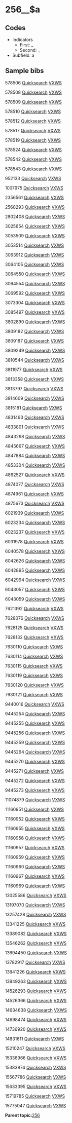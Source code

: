 # 256\_\_$a

## Codes

-   Indicators
    -   First: \_
    -   Second: \_
-   Subfield: a

## Sample bibs

578506 [Quicksearch](https://search.library.yale.edu/catalog/578506) [VXWS](http://prodorbis.library.yale.edu:7014/vxws/GetHoldingsService?bibId=578506)

578508 [Quicksearch](https://search.library.yale.edu/catalog/578508) [VXWS](http://prodorbis.library.yale.edu:7014/vxws/GetHoldingsService?bibId=578508)

578509 [Quicksearch](https://search.library.yale.edu/catalog/578509) [VXWS](http://prodorbis.library.yale.edu:7014/vxws/GetHoldingsService?bibId=578509)

578510 [Quicksearch](https://search.library.yale.edu/catalog/578510) [VXWS](http://prodorbis.library.yale.edu:7014/vxws/GetHoldingsService?bibId=578510)

578512 [Quicksearch](https://search.library.yale.edu/catalog/578512) [VXWS](http://prodorbis.library.yale.edu:7014/vxws/GetHoldingsService?bibId=578512)

578517 [Quicksearch](https://search.library.yale.edu/catalog/578517) [VXWS](http://prodorbis.library.yale.edu:7014/vxws/GetHoldingsService?bibId=578517)

578519 [Quicksearch](https://search.library.yale.edu/catalog/578519) [VXWS](http://prodorbis.library.yale.edu:7014/vxws/GetHoldingsService?bibId=578519)

578524 [Quicksearch](https://search.library.yale.edu/catalog/578524) [VXWS](http://prodorbis.library.yale.edu:7014/vxws/GetHoldingsService?bibId=578524)

578542 [Quicksearch](https://search.library.yale.edu/catalog/578542) [VXWS](http://prodorbis.library.yale.edu:7014/vxws/GetHoldingsService?bibId=578542)

578543 [Quicksearch](https://search.library.yale.edu/catalog/578543) [VXWS](http://prodorbis.library.yale.edu:7014/vxws/GetHoldingsService?bibId=578543)

952133 [Quicksearch](https://search.library.yale.edu/catalog/952133) [VXWS](http://prodorbis.library.yale.edu:7014/vxws/GetHoldingsService?bibId=952133)

1007975 [Quicksearch](https://search.library.yale.edu/catalog/1007975) [VXWS](http://prodorbis.library.yale.edu:7014/vxws/GetHoldingsService?bibId=1007975)

2356561 [Quicksearch](https://search.library.yale.edu/catalog/2356561) [VXWS](http://prodorbis.library.yale.edu:7014/vxws/GetHoldingsService?bibId=2356561)

2568293 [Quicksearch](https://search.library.yale.edu/catalog/2568293) [VXWS](http://prodorbis.library.yale.edu:7014/vxws/GetHoldingsService?bibId=2568293)

2802408 [Quicksearch](https://search.library.yale.edu/catalog/2802408) [VXWS](http://prodorbis.library.yale.edu:7014/vxws/GetHoldingsService?bibId=2802408)

3025654 [Quicksearch](https://search.library.yale.edu/catalog/3025654) [VXWS](http://prodorbis.library.yale.edu:7014/vxws/GetHoldingsService?bibId=3025654)

3053509 [Quicksearch](https://search.library.yale.edu/catalog/3053509) [VXWS](http://prodorbis.library.yale.edu:7014/vxws/GetHoldingsService?bibId=3053509)

3053514 [Quicksearch](https://search.library.yale.edu/catalog/3053514) [VXWS](http://prodorbis.library.yale.edu:7014/vxws/GetHoldingsService?bibId=3053514)

3063912 [Quicksearch](https://search.library.yale.edu/catalog/3063912) [VXWS](http://prodorbis.library.yale.edu:7014/vxws/GetHoldingsService?bibId=3063912)

3064105 [Quicksearch](https://search.library.yale.edu/catalog/3064105) [VXWS](http://prodorbis.library.yale.edu:7014/vxws/GetHoldingsService?bibId=3064105)

3064550 [Quicksearch](https://search.library.yale.edu/catalog/3064550) [VXWS](http://prodorbis.library.yale.edu:7014/vxws/GetHoldingsService?bibId=3064550)

3064554 [Quicksearch](https://search.library.yale.edu/catalog/3064554) [VXWS](http://prodorbis.library.yale.edu:7014/vxws/GetHoldingsService?bibId=3064554)

3069592 [Quicksearch](https://search.library.yale.edu/catalog/3069592) [VXWS](http://prodorbis.library.yale.edu:7014/vxws/GetHoldingsService?bibId=3069592)

3073304 [Quicksearch](https://search.library.yale.edu/catalog/3073304) [VXWS](http://prodorbis.library.yale.edu:7014/vxws/GetHoldingsService?bibId=3073304)

3085497 [Quicksearch](https://search.library.yale.edu/catalog/3085497) [VXWS](http://prodorbis.library.yale.edu:7014/vxws/GetHoldingsService?bibId=3085497)

3802890 [Quicksearch](https://search.library.yale.edu/catalog/3802890) [VXWS](http://prodorbis.library.yale.edu:7014/vxws/GetHoldingsService?bibId=3802890)

3809182 [Quicksearch](https://search.library.yale.edu/catalog/3809182) [VXWS](http://prodorbis.library.yale.edu:7014/vxws/GetHoldingsService?bibId=3809182)

3809187 [Quicksearch](https://search.library.yale.edu/catalog/3809187) [VXWS](http://prodorbis.library.yale.edu:7014/vxws/GetHoldingsService?bibId=3809187)

3809249 [Quicksearch](https://search.library.yale.edu/catalog/3809249) [VXWS](http://prodorbis.library.yale.edu:7014/vxws/GetHoldingsService?bibId=3809249)

3810544 [Quicksearch](https://search.library.yale.edu/catalog/3810544) [VXWS](http://prodorbis.library.yale.edu:7014/vxws/GetHoldingsService?bibId=3810544)

3811977 [Quicksearch](https://search.library.yale.edu/catalog/3811977) [VXWS](http://prodorbis.library.yale.edu:7014/vxws/GetHoldingsService?bibId=3811977)

3813358 [Quicksearch](https://search.library.yale.edu/catalog/3813358) [VXWS](http://prodorbis.library.yale.edu:7014/vxws/GetHoldingsService?bibId=3813358)

3813797 [Quicksearch](https://search.library.yale.edu/catalog/3813797) [VXWS](http://prodorbis.library.yale.edu:7014/vxws/GetHoldingsService?bibId=3813797)

3814609 [Quicksearch](https://search.library.yale.edu/catalog/3814609) [VXWS](http://prodorbis.library.yale.edu:7014/vxws/GetHoldingsService?bibId=3814609)

3815181 [Quicksearch](https://search.library.yale.edu/catalog/3815181) [VXWS](http://prodorbis.library.yale.edu:7014/vxws/GetHoldingsService?bibId=3815181)

4831493 [Quicksearch](https://search.library.yale.edu/catalog/4831493) [VXWS](http://prodorbis.library.yale.edu:7014/vxws/GetHoldingsService?bibId=4831493)

4833801 [Quicksearch](https://search.library.yale.edu/catalog/4833801) [VXWS](http://prodorbis.library.yale.edu:7014/vxws/GetHoldingsService?bibId=4833801)

4843298 [Quicksearch](https://search.library.yale.edu/catalog/4843298) [VXWS](http://prodorbis.library.yale.edu:7014/vxws/GetHoldingsService?bibId=4843298)

4845667 [Quicksearch](https://search.library.yale.edu/catalog/4845667) [VXWS](http://prodorbis.library.yale.edu:7014/vxws/GetHoldingsService?bibId=4845667)

4847884 [Quicksearch](https://search.library.yale.edu/catalog/4847884) [VXWS](http://prodorbis.library.yale.edu:7014/vxws/GetHoldingsService?bibId=4847884)

4853304 [Quicksearch](https://search.library.yale.edu/catalog/4853304) [VXWS](http://prodorbis.library.yale.edu:7014/vxws/GetHoldingsService?bibId=4853304)

4862527 [Quicksearch](https://search.library.yale.edu/catalog/4862527) [VXWS](http://prodorbis.library.yale.edu:7014/vxws/GetHoldingsService?bibId=4862527)

4874077 [Quicksearch](https://search.library.yale.edu/catalog/4874077) [VXWS](http://prodorbis.library.yale.edu:7014/vxws/GetHoldingsService?bibId=4874077)

4874961 [Quicksearch](https://search.library.yale.edu/catalog/4874961) [VXWS](http://prodorbis.library.yale.edu:7014/vxws/GetHoldingsService?bibId=4874961)

4875673 [Quicksearch](https://search.library.yale.edu/catalog/4875673) [VXWS](http://prodorbis.library.yale.edu:7014/vxws/GetHoldingsService?bibId=4875673)

6021939 [Quicksearch](https://search.library.yale.edu/catalog/6021939) [VXWS](http://prodorbis.library.yale.edu:7014/vxws/GetHoldingsService?bibId=6021939)

6023234 [Quicksearch](https://search.library.yale.edu/catalog/6023234) [VXWS](http://prodorbis.library.yale.edu:7014/vxws/GetHoldingsService?bibId=6023234)

6023237 [Quicksearch](https://search.library.yale.edu/catalog/6023237) [VXWS](http://prodorbis.library.yale.edu:7014/vxws/GetHoldingsService?bibId=6023237)

6031978 [Quicksearch](https://search.library.yale.edu/catalog/6031978) [VXWS](http://prodorbis.library.yale.edu:7014/vxws/GetHoldingsService?bibId=6031978)

6040578 [Quicksearch](https://search.library.yale.edu/catalog/6040578) [VXWS](http://prodorbis.library.yale.edu:7014/vxws/GetHoldingsService?bibId=6040578)

6042626 [Quicksearch](https://search.library.yale.edu/catalog/6042626) [VXWS](http://prodorbis.library.yale.edu:7014/vxws/GetHoldingsService?bibId=6042626)

6042895 [Quicksearch](https://search.library.yale.edu/catalog/6042895) [VXWS](http://prodorbis.library.yale.edu:7014/vxws/GetHoldingsService?bibId=6042895)

6042994 [Quicksearch](https://search.library.yale.edu/catalog/6042994) [VXWS](http://prodorbis.library.yale.edu:7014/vxws/GetHoldingsService?bibId=6042994)

6043057 [Quicksearch](https://search.library.yale.edu/catalog/6043057) [VXWS](http://prodorbis.library.yale.edu:7014/vxws/GetHoldingsService?bibId=6043057)

6043059 [Quicksearch](https://search.library.yale.edu/catalog/6043059) [VXWS](http://prodorbis.library.yale.edu:7014/vxws/GetHoldingsService?bibId=6043059)

7621392 [Quicksearch](https://search.library.yale.edu/catalog/7621392) [VXWS](http://prodorbis.library.yale.edu:7014/vxws/GetHoldingsService?bibId=7621392)

7628076 [Quicksearch](https://search.library.yale.edu/catalog/7628076) [VXWS](http://prodorbis.library.yale.edu:7014/vxws/GetHoldingsService?bibId=7628076)

7628125 [Quicksearch](https://search.library.yale.edu/catalog/7628125) [VXWS](http://prodorbis.library.yale.edu:7014/vxws/GetHoldingsService?bibId=7628125)

7628132 [Quicksearch](https://search.library.yale.edu/catalog/7628132) [VXWS](http://prodorbis.library.yale.edu:7014/vxws/GetHoldingsService?bibId=7628132)

7630110 [Quicksearch](https://search.library.yale.edu/catalog/7630110) [VXWS](http://prodorbis.library.yale.edu:7014/vxws/GetHoldingsService?bibId=7630110)

7630114 [Quicksearch](https://search.library.yale.edu/catalog/7630114) [VXWS](http://prodorbis.library.yale.edu:7014/vxws/GetHoldingsService?bibId=7630114)

7630115 [Quicksearch](https://search.library.yale.edu/catalog/7630115) [VXWS](http://prodorbis.library.yale.edu:7014/vxws/GetHoldingsService?bibId=7630115)

7630119 [Quicksearch](https://search.library.yale.edu/catalog/7630119) [VXWS](http://prodorbis.library.yale.edu:7014/vxws/GetHoldingsService?bibId=7630119)

7630120 [Quicksearch](https://search.library.yale.edu/catalog/7630120) [VXWS](http://prodorbis.library.yale.edu:7014/vxws/GetHoldingsService?bibId=7630120)

7630121 [Quicksearch](https://search.library.yale.edu/catalog/7630121) [VXWS](http://prodorbis.library.yale.edu:7014/vxws/GetHoldingsService?bibId=7630121)

9440016 [Quicksearch](https://search.library.yale.edu/catalog/9440016) [VXWS](http://prodorbis.library.yale.edu:7014/vxws/GetHoldingsService?bibId=9440016)

9445254 [Quicksearch](https://search.library.yale.edu/catalog/9445254) [VXWS](http://prodorbis.library.yale.edu:7014/vxws/GetHoldingsService?bibId=9445254)

9445255 [Quicksearch](https://search.library.yale.edu/catalog/9445255) [VXWS](http://prodorbis.library.yale.edu:7014/vxws/GetHoldingsService?bibId=9445255)

9445256 [Quicksearch](https://search.library.yale.edu/catalog/9445256) [VXWS](http://prodorbis.library.yale.edu:7014/vxws/GetHoldingsService?bibId=9445256)

9445259 [Quicksearch](https://search.library.yale.edu/catalog/9445259) [VXWS](http://prodorbis.library.yale.edu:7014/vxws/GetHoldingsService?bibId=9445259)

9445264 [Quicksearch](https://search.library.yale.edu/catalog/9445264) [VXWS](http://prodorbis.library.yale.edu:7014/vxws/GetHoldingsService?bibId=9445264)

9445270 [Quicksearch](https://search.library.yale.edu/catalog/9445270) [VXWS](http://prodorbis.library.yale.edu:7014/vxws/GetHoldingsService?bibId=9445270)

9445271 [Quicksearch](https://search.library.yale.edu/catalog/9445271) [VXWS](http://prodorbis.library.yale.edu:7014/vxws/GetHoldingsService?bibId=9445271)

9445272 [Quicksearch](https://search.library.yale.edu/catalog/9445272) [VXWS](http://prodorbis.library.yale.edu:7014/vxws/GetHoldingsService?bibId=9445272)

9445273 [Quicksearch](https://search.library.yale.edu/catalog/9445273) [VXWS](http://prodorbis.library.yale.edu:7014/vxws/GetHoldingsService?bibId=9445273)

11074879 [Quicksearch](https://search.library.yale.edu/catalog/11074879) [VXWS](http://prodorbis.library.yale.edu:7014/vxws/GetHoldingsService?bibId=11074879)

11160951 [Quicksearch](https://search.library.yale.edu/catalog/11160951) [VXWS](http://prodorbis.library.yale.edu:7014/vxws/GetHoldingsService?bibId=11160951)

11160952 [Quicksearch](https://search.library.yale.edu/catalog/11160952) [VXWS](http://prodorbis.library.yale.edu:7014/vxws/GetHoldingsService?bibId=11160952)

11160955 [Quicksearch](https://search.library.yale.edu/catalog/11160955) [VXWS](http://prodorbis.library.yale.edu:7014/vxws/GetHoldingsService?bibId=11160955)

11160956 [Quicksearch](https://search.library.yale.edu/catalog/11160956) [VXWS](http://prodorbis.library.yale.edu:7014/vxws/GetHoldingsService?bibId=11160956)

11160957 [Quicksearch](https://search.library.yale.edu/catalog/11160957) [VXWS](http://prodorbis.library.yale.edu:7014/vxws/GetHoldingsService?bibId=11160957)

11160959 [Quicksearch](https://search.library.yale.edu/catalog/11160959) [VXWS](http://prodorbis.library.yale.edu:7014/vxws/GetHoldingsService?bibId=11160959)

11160960 [Quicksearch](https://search.library.yale.edu/catalog/11160960) [VXWS](http://prodorbis.library.yale.edu:7014/vxws/GetHoldingsService?bibId=11160960)

11160967 [Quicksearch](https://search.library.yale.edu/catalog/11160967) [VXWS](http://prodorbis.library.yale.edu:7014/vxws/GetHoldingsService?bibId=11160967)

11160969 [Quicksearch](https://search.library.yale.edu/catalog/11160969) [VXWS](http://prodorbis.library.yale.edu:7014/vxws/GetHoldingsService?bibId=11160969)

13025586 [Quicksearch](https://search.library.yale.edu/catalog/13025586) [VXWS](http://prodorbis.library.yale.edu:7014/vxws/GetHoldingsService?bibId=13025586)

13197070 [Quicksearch](https://search.library.yale.edu/catalog/13197070) [VXWS](http://prodorbis.library.yale.edu:7014/vxws/GetHoldingsService?bibId=13197070)

13257428 [Quicksearch](https://search.library.yale.edu/catalog/13257428) [VXWS](http://prodorbis.library.yale.edu:7014/vxws/GetHoldingsService?bibId=13257428)

13341225 [Quicksearch](https://search.library.yale.edu/catalog/13341225) [VXWS](http://prodorbis.library.yale.edu:7014/vxws/GetHoldingsService?bibId=13341225)

13389082 [Quicksearch](https://search.library.yale.edu/catalog/13389082) [VXWS](http://prodorbis.library.yale.edu:7014/vxws/GetHoldingsService?bibId=13389082)

13546262 [Quicksearch](https://search.library.yale.edu/catalog/13546262) [VXWS](http://prodorbis.library.yale.edu:7014/vxws/GetHoldingsService?bibId=13546262)

13694450 [Quicksearch](https://search.library.yale.edu/catalog/13694450) [VXWS](http://prodorbis.library.yale.edu:7014/vxws/GetHoldingsService?bibId=13694450)

13782917 [Quicksearch](https://search.library.yale.edu/catalog/13782917) [VXWS](http://prodorbis.library.yale.edu:7014/vxws/GetHoldingsService?bibId=13782917)

13841226 [Quicksearch](https://search.library.yale.edu/catalog/13841226) [VXWS](http://prodorbis.library.yale.edu:7014/vxws/GetHoldingsService?bibId=13841226)

13849263 [Quicksearch](https://search.library.yale.edu/catalog/13849263) [VXWS](http://prodorbis.library.yale.edu:7014/vxws/GetHoldingsService?bibId=13849263)

14526293 [Quicksearch](https://search.library.yale.edu/catalog/14526293) [VXWS](http://prodorbis.library.yale.edu:7014/vxws/GetHoldingsService?bibId=14526293)

14526366 [Quicksearch](https://search.library.yale.edu/catalog/14526366) [VXWS](http://prodorbis.library.yale.edu:7014/vxws/GetHoldingsService?bibId=14526366)

14634638 [Quicksearch](https://search.library.yale.edu/catalog/14634638) [VXWS](http://prodorbis.library.yale.edu:7014/vxws/GetHoldingsService?bibId=14634638)

14698474 [Quicksearch](https://search.library.yale.edu/catalog/14698474) [VXWS](http://prodorbis.library.yale.edu:7014/vxws/GetHoldingsService?bibId=14698474)

14736920 [Quicksearch](https://search.library.yale.edu/catalog/14736920) [VXWS](http://prodorbis.library.yale.edu:7014/vxws/GetHoldingsService?bibId=14736920)

14831611 [Quicksearch](https://search.library.yale.edu/catalog/14831611) [VXWS](http://prodorbis.library.yale.edu:7014/vxws/GetHoldingsService?bibId=14831611)

15210247 [Quicksearch](https://search.library.yale.edu/catalog/15210247) [VXWS](http://prodorbis.library.yale.edu:7014/vxws/GetHoldingsService?bibId=15210247)

15336966 [Quicksearch](https://search.library.yale.edu/catalog/15336966) [VXWS](http://prodorbis.library.yale.edu:7014/vxws/GetHoldingsService?bibId=15336966)

15383874 [Quicksearch](https://search.library.yale.edu/catalog/15383874) [VXWS](http://prodorbis.library.yale.edu:7014/vxws/GetHoldingsService?bibId=15383874)

15567786 [Quicksearch](https://search.library.yale.edu/catalog/15567786) [VXWS](http://prodorbis.library.yale.edu:7014/vxws/GetHoldingsService?bibId=15567786)

15633395 [Quicksearch](https://search.library.yale.edu/catalog/15633395) [VXWS](http://prodorbis.library.yale.edu:7014/vxws/GetHoldingsService?bibId=15633395)

15719785 [Quicksearch](https://search.library.yale.edu/catalog/15719785) [VXWS](http://prodorbis.library.yale.edu:7014/vxws/GetHoldingsService?bibId=15719785)

15775047 [Quicksearch](https://search.library.yale.edu/catalog/15775047) [VXWS](http://prodorbis.library.yale.edu:7014/vxws/GetHoldingsService?bibId=15775047)

**Parent topic:**[256](../../tags/256/256.md)

